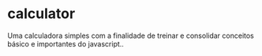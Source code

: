# calculator
Uma calculadora simples com a finalidade de treinar e consolidar conceitos básico e importantes do javascript..
